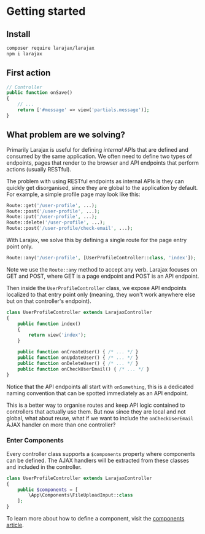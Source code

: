 # Getting started

## Install

```bash
composer require larajax/larajax
npm i larajax
```

## First action

```php
// Controller
public function onSave()
{
    // ...
    return ['#message' => view('partials.message')];
}
```

## What problem are we solving?

Primarily Larajax is useful for defining _internal_ APIs that are defined and consumed by the same application. We often need to define two types of endpoints, pages that render to the browser and API endpoints that perform actions (usually RESTful).

The problem with using RESTful endpoints as internal APIs is they can quickly get disorganised, since they are global to the application by default. For example, a simple profile page may look like this:

```php
Route::get('/user-profile', ...);
Route::post('/user-profile', ...);
Route::put('/user-profile', ...);
Route::delete('/user-profile', ...);
Route::post('/user-profile/check-email', ...);
```

With Larajax, we solve this by defining a single route for the page entry point only.

```php
Route::any('/user-profile', [UserProfileController::class, 'index']);
```

Note we use the `Route::any` method to accept any verb. Larajax focuses on GET and POST, where GET is a page endpoint and POST is an API endpoint.

Then inside the `UserProfileController` class, we expose API endpoints localized to that entry point only (meaning, they won't work anywhere else but on that controller's endpoint).

```php
class UserProfileController extends LarajaxController
{
    public function index()
    {
        return view('index');
    }

    public function onCreateUser() { /* ... */ }
    public function onUpdateUser() { /* ... */ }
    public function onDeleteUser() { /* ... */ }
    public function onCheckUserEmail() { /* ... */ }
}
```

Notice that the API endpoints all start with `onSomething`, this is a dedicated naming convention that can be spotted immediately as an API endpoint.

This is a better way to organise routes and keep API logic contained to controllers that actually use them. But now since they are local and not global, what about reuse, what if we want to include the `onCheckUserEmail` AJAX handler on more than one controller?

### Enter Components

Every controller class supports a `$components` property where components can be defined. The AJAX handlers will be extracted from these classes and included in the controller.

```php
class UserProfileController extends LarajaxController
{
    public $components = [
        \App\Components\FileUploadInput::class
    ];
}
```

To learn more about how to define a component, visit the [components article](#todo).
